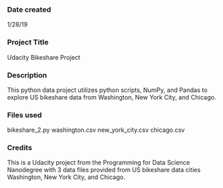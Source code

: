 ### Date created
1/28/19

### Project Title
Udacity Bikeshare Project

### Description
This python data project utilizes python scripts, NumPy, and Pandas to explore
US bikeshare data from Washington, New York City, and Chicago.

### Files used
bikeshare_2.py
washington.csv
new_york_city.csv
chicago.csv

### Credits
This is a Udacity project from the Programming for Data Science Nanodegree with
3 data files provided from US bikeshare data cities Washington, New York City,
and Chicago.
